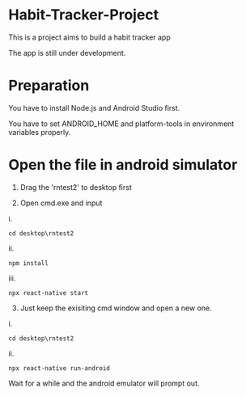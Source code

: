 # Habit-Tracker-Project
This is a project aims to build a habit tracker app

The app is still under development.

# Preparation

You have to install Node.js and Android Studio first.

You have to set ANDROID_HOME and platform-tools in environment variables properly.

# Open the file in android simulator

1. Drag the 'rntest2' to desktop first

2. Open cmd.exe and input

i. 

```
cd desktop\rntest2
```
ii. 

```
npm install
```
iii. 

```
npx react-native start
```

3. Just keep the exisiting cmd window and open a new one.

i. 

```
cd desktop\rntest2
```

ii. 

```
npx react-native run-android
```

Wait for a while and the android emulator will prompt out.
